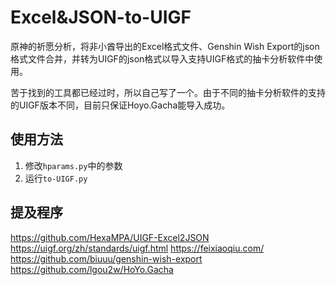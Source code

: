 # Excel&JSON-to-UIGF
原神的祈愿分析，将非小酋导出的Excel格式文件、Genshin Wish Export的json格式文件合并，并转为UIGF的json格式以导入支持UIGF格式的抽卡分析软件中使用。

苦于找到的工具都已经过时，所以自己写了一个。由于不同的抽卡分析软件的支持的UIGF版本不同，目前只保证Hoyo.Gacha能导入成功。

## 使用方法
1. 修改`hparams.py`中的参数
2. 运行`to-UIGF.py`

## 提及程序
https://github.com/HexaMPA/UIGF-Excel2JSON
https://uigf.org/zh/standards/uigf.html
https://feixiaoqiu.com/
https://github.com/biuuu/genshin-wish-export
https://github.com/lgou2w/HoYo.Gacha